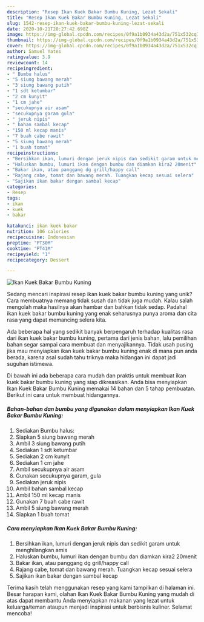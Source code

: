 ```yaml
---
description: "Resep Ikan Kuek Bakar Bumbu Kuning, Lezat Sekali"
title: "Resep Ikan Kuek Bakar Bumbu Kuning, Lezat Sekali"
slug: 1542-resep-ikan-kuek-bakar-bumbu-kuning-lezat-sekali
date: 2020-10-21T20:27:42.698Z
image: https://img-global.cpcdn.com/recipes/0f9a1b0934a43d2a/751x532cq70/ikan-kuek-bakar-bumbu-kuning-foto-resep-utama.jpg
thumbnail: https://img-global.cpcdn.com/recipes/0f9a1b0934a43d2a/751x532cq70/ikan-kuek-bakar-bumbu-kuning-foto-resep-utama.jpg
cover: https://img-global.cpcdn.com/recipes/0f9a1b0934a43d2a/751x532cq70/ikan-kuek-bakar-bumbu-kuning-foto-resep-utama.jpg
author: Samuel Yates
ratingvalue: 3.9
reviewcount: 14
recipeingredient:
- " Bumbu halus"
- "5 siung bawang merah"
- "3 siung bawang putih"
- "1 sdt ketumbar"
- "2 cm kunyit"
- "1 cm jahe"
- "secukupnya air asam"
- "secukupnya garam gula"
- " jeruk nipis"
- " bahan sambal kecap"
- "150 ml kecap manis"
- "7 buah cabe rawit"
- "5 siung bawang merah"
- "1 buah tomat"
recipeinstructions:
- "Bersihkan ikan, lumuri dengan jeruk nipis dan sedikit garam untuk menghilangkan amis"
- "Haluskan bumbu, lumuri ikan dengan bumbu dan diamkan kira2 20menit"
- "Bakar ikan, atau panggang dg grill/happy call"
- "Rajang cabe, tomat dan bawang merah. Tuangkan kecap sesuai selera"
- "Sajikan ikan bakar dengan sambal kecap"
categories:
- Resep
tags:
- ikan
- kuek
- bakar

katakunci: ikan kuek bakar 
nutrition: 106 calories
recipecuisine: Indonesian
preptime: "PT30M"
cooktime: "PT41M"
recipeyield: "1"
recipecategory: Dessert

---
```



![Ikan Kuek Bakar Bumbu Kuning](https://img-global.cpcdn.com/recipes/0f9a1b0934a43d2a/751x532cq70/ikan-kuek-bakar-bumbu-kuning-foto-resep-utama.jpg)

Sedang mencari inspirasi resep ikan kuek bakar bumbu kuning yang unik? Cara membuatnya memang tidak susah dan tidak juga mudah. Kalau salah mengolah maka hasilnya akan hambar dan bahkan tidak sedap. Padahal ikan kuek bakar bumbu kuning yang enak seharusnya punya aroma dan cita rasa yang dapat memancing selera kita.



Ada beberapa hal yang sedikit banyak berpengaruh terhadap kualitas rasa dari ikan kuek bakar bumbu kuning, pertama dari jenis bahan, lalu pemilihan bahan segar sampai cara membuat dan menyajikannya. Tidak usah pusing jika mau menyiapkan ikan kuek bakar bumbu kuning enak di mana pun anda berada, karena asal sudah tahu triknya maka hidangan ini dapat jadi suguhan istimewa.


Di bawah ini ada beberapa cara mudah dan praktis untuk membuat ikan kuek bakar bumbu kuning yang siap dikreasikan. Anda bisa menyiapkan Ikan Kuek Bakar Bumbu Kuning memakai 14 bahan dan 5 tahap pembuatan. Berikut ini cara untuk membuat hidangannya.

<!--inarticleads1-->

##### Bahan-bahan dan bumbu yang digunakan dalam menyiapkan Ikan Kuek Bakar Bumbu Kuning:

1. Sediakan  Bumbu halus:
1. Siapkan 5 siung bawang merah
1. Ambil 3 siung bawang putih
1. Sediakan 1 sdt ketumbar
1. Sediakan 2 cm kunyit
1. Sediakan 1 cm jahe
1. Ambil secukupnya air asam
1. Gunakan secukupnya garam, gula
1. Sediakan  jeruk nipis
1. Ambil  bahan sambal kecap
1. Ambil 150 ml kecap manis
1. Gunakan 7 buah cabe rawit
1. Ambil 5 siung bawang merah
1. Siapkan 1 buah tomat




<!--inarticleads2-->

##### Cara menyiapkan Ikan Kuek Bakar Bumbu Kuning:

1. Bersihkan ikan, lumuri dengan jeruk nipis dan sedikit garam untuk menghilangkan amis
1. Haluskan bumbu, lumuri ikan dengan bumbu dan diamkan kira2 20menit
1. Bakar ikan, atau panggang dg grill/happy call
1. Rajang cabe, tomat dan bawang merah. Tuangkan kecap sesuai selera
1. Sajikan ikan bakar dengan sambal kecap




Terima kasih telah menggunakan resep yang kami tampilkan di halaman ini. Besar harapan kami, olahan Ikan Kuek Bakar Bumbu Kuning yang mudah di atas dapat membantu Anda menyiapkan makanan yang lezat untuk keluarga/teman ataupun menjadi inspirasi untuk berbisnis kuliner. Selamat mencoba!
